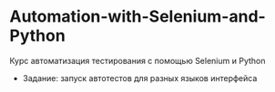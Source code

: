 # Automation-with-Selenium-and-Python
Курс автоматизация тестирования с помощью Selenium и Python

- Задание: запуск автотестов для разных языков интерфейса 
